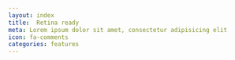 ```yaml
---
layout: index
title:  Retina ready
meta: Lorem ipsum dolor sit amet, consectetur adipisicing elit
icon: fa-comments
categories: features
---
```

